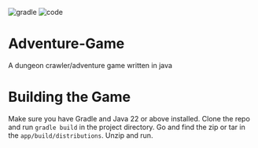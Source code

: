 ![gradle](https://github.com/Bruceli-iscool/adventure-game/actions/workflows/gradle.yml/badge.svg) ![code](https://github.com/Bruceli-iscool/adventure-game/actions/workflows/codeql.yml/badge.svg)
# Adventure-Game
A dungeon crawler/adventure game written in java 

# Building the Game
Make sure you have Gradle and Java 22 or above installed. Clone the repo and run `gradle build` in the project directory. Go and find the zip or tar in the `app/build/distributions`. Unzip and run. 

